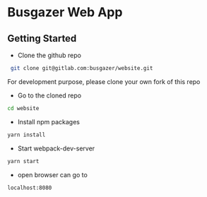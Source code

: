 Busgazer Web App
===================

Getting Started
---------------

- Clone the github repo
 ```bash
  git clone git@gitlab.com:busgazer/website.git
 ```
 For development purpose, please clone your own fork of this repo

- Go to the cloned repo
 ```bash
 cd website
 ```

- Install npm packages
 ```bash
 yarn install
 ```

- Start webpack-dev-server
 ```bash
 yarn start
 ```

- open browser can go to
 ```bash
 localhost:8080
 ```
